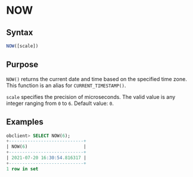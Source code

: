 # NOW

## Syntax

```javascript
NOW([scale])
```

## Purpose

`NOW()` returns the current date and time based on the specified time zone. This function is an alias for `CURRENT_TIMESTAMP()`.

`scale` specifies the precision of microseconds. The valid value is any integer ranging from `0` to `6`. Default value: `0`.

## Examples

```sql
obclient> SELECT NOW(6);
+----------------------------+
| NOW(6)                     |
+----------------------------+
| 2021-07-20 16:30:54.816317 |
+----------------------------+
1 row in set
```
